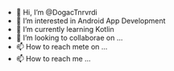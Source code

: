 - 👋 Hi, I’m @DogacTnrvrdi
- 👀 I’m interested in Android App Development
- 🌱 I’m currently learning Kotlin
- 💞️ I’m looking to collaborae on ...
- 📫 How to reach mete on ...
- 📫 How to reach me ...

<!---
DogacTnrvrdi/DogacTnrvrdi is a ✨ special ✨ repository because its `README.md` (this file) appears on your GitHub profile.
You can click the Preview link to take a look at your changes.
--->
